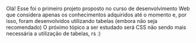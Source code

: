 Olá! Esse foi o primeiro projeto proposto no curso de desenvolvimento Web que considera apenas os conhecimentos adquiridos até o momento e, por isso, foram desenvolvidos utilizando tabelas (embora não seja recomendado)
O próximo tópico a ser estudado será CSS não sendo mais necessária a utilização de tabelas, rs :)